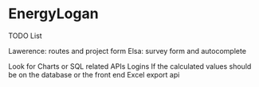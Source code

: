 # EnergyLogan  

TODO List  
  
  Lawerence: routes and project form
  Elsa: survey form and autocomplete
  
  Look for Charts or SQL related APIs
  Logins 
  If the calculated values should be on the database or the front end
  Excel export api
